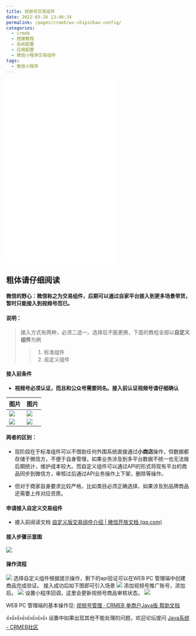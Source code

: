 ```yaml
---
title: 视频号交易组件
date: 2022-03-26 13:46:34
permalink: /pages/crmeb/wx-shipinhao-config/
categories:
  - crmeb
  - 搭建教程
  - 系统配置
  - 应用配置
  - 微信小程序交易组件
tags:
  - 微信小程序
---
```

<iframe src="//player.bilibili.com/player.html?aid=460910729&bvid=BV1K5411M7dh&cid=347750789&page=1" scrolling="no" border="0" frameborder="no" framespacing="0" allowfullscreen="true" height="500"> </iframe>

## **粗体请仔细阅读**

#### **微信的野心：微信称之为交易组件，后期可以通过自家平台接入到更多场景带货，暂时只能接入到视频号而已。**

#### 说明：

>接入方式有两种，必须二选一。选择后不能更换，下面的教程全部以**自定义组件**为例
>
>>1.  标准组件
>>2.  自定义组件

#### **接入前条件**

* **视频号必须认证，而且和公众号需要同名。接入前认证视频号请仔细确认**

| 图片                                                         | 图片                                                         |
| ------------------------------------------------------------ | ------------------------------------------------------------ |
| ![](https://cdn.jsdelivr.net/gh/xbdazz/mypic/img/202112221613809.png) | ![](https://cdn.jsdelivr.net/gh/xbdazz/mypic/img/202112221613810.png) |
| ![](https://cdn.jsdelivr.net/gh/xbdazz/mypic/img/202112221613811.png) | ![](https://cdn.jsdelivr.net/gh/xbdazz/mypic/img/202112221613813.png) |


#### **两者的区别：**

* 现阶段在于标准组件可以不借助任何外围系统直接通过**小商店**操作，但数据都存储于微信方，不便于自身管理，如果业务涉及到多平台数据不统一也无法做后期统计，维护成本较大。而自定义组件可以通过API的形式将现有平台的商品同步到微信方，审核过后通过API业务操作上下架，删除等操作。

* 但对于商家自身要求比较严格，比如类目必须正确选择，如果涉及到品牌商品还需要上传对应资质。

#### **申请接入自定义交易组件**

* 接入前阅读文档  [自定义版交易组件介绍 | 微信开放文档 (qq.com)](https://developers.weixin.qq.com/miniprogram/dev/framework/ministore/minishopopencomponent2/Introduction2.html)

#### **接入步骤示意图**

![](https://cdn.jsdelivr.net/gh/xbdazz/mypic/img/202112221613814.png)

#### **操作流程**

![](https://cdn.jsdelivr.net/gh/xbdazz/mypic/img/202112221613815.png)
选择自定义组件根据提示操作，剩下的api验证可以在WEB PC 管理端中创建商品完成验证。
接入成功后如下图即可引入场景
![](https://cdn.jsdelivr.net/gh/xbdazz/mypic/img/202112221613816.png)
添加视频号推广账号，添加后。
![](https://cdn.jsdelivr.net/gh/xbdazz/mypic/img/202112221613817.png)
设置小程序回调，这里会更新视频号商品审核状态。
![](https://cdn.jsdelivr.net/gh/xbdazz/mypic/img/202112221613818.png)

WEB PC 管理端的基本操作见: [视频号管理 · CRMEB 单商户Java版 帮助文档](https://help.crmeb.net/crmeb_java/2288701)

👍👍👍👍👍👍👍👍 设置中如果出现其他不能处理的问题，欢迎论坛提问 [Java系统 - CRMEB社区](https://q.crmeb.com/?categoryId=122&sequence=0)